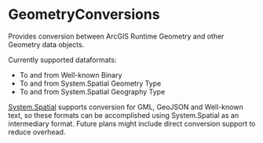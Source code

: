 GeometryConversions
===================

Provides conversion between ArcGIS Runtime Geometry and other Geometry data objects.


 Currently supported dataformats:
 
 - To and from Well-known Binary
 - To and from System.Spatial Geometry Type
 - To and from System.Spatial Geography Type


[System.Spatial](http://www.nuget.org/packages/System.Spatial/) supports conversion for GML, GeoJSON and Well-known text, so these formats can be accomplished using System.Spatial as an intermediary format. Future plans might include direct conversion support to reduce overhead.
